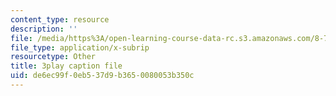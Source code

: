 ```yaml
---
content_type: resource
description: ''
file: /media/https%3A/open-learning-course-data-rc.s3.amazonaws.com/8-701-introduction-to-nuclear-and-particle-physics-fall-2020/de6ec99f0eb537d9b3650080053b350c_cuUIPyD2pkU.srt
file_type: application/x-subrip
resourcetype: Other
title: 3play caption file
uid: de6ec99f-0eb5-37d9-b365-0080053b350c
---
```

